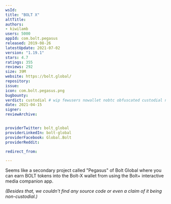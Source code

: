 ```yaml
---
wsId: 
title: "BOLT X"
altTitle: 
authors:
- kiwilamb
users: 5000
appId: com.bolt.pegasus
released: 2019-08-26
latestUpdate: 2021-07-02
version: "1.19.1"
stars: 4.7
ratings: 355
reviews: 292
size: 39M
website: https://bolt.global/
repository: 
issue: 
icon: com.bolt.pegasus.png
bugbounty: 
verdict: custodial # wip fewusers nowallet nobtc obfuscated custodial nosource nonverifiable reproducible bounty defunct
date: 2021-04-15
signer: 
reviewArchive:


providerTwitter: bolt_global
providerLinkedIn: bolt-global
providerFacebook: Global.Bolt
providerReddit: 

redirect_from:

---
```



Seems like a secondary project called "Pegasus" of Bolt Global where you can earn BOLT tokens into the Bolt-X wallet from using the Bolt+ interactive media companion app.

*(Besides that, we couldn't find any source code or even a claim of it being non-custodial.)*
